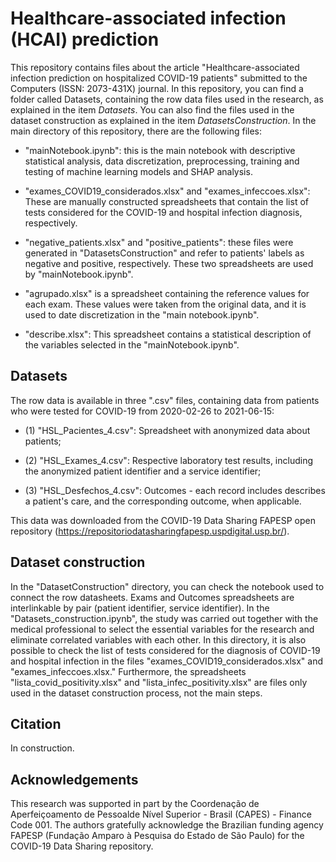 # Healthcare-associated infection (HCAI) prediction
This repository contains files about the article "Healthcare-associated infection prediction on hospitalized COVID-19 patients" submitted to the Computers (ISSN: 2073-431X) journal. In this repository, you can find a folder called Datasets, containing the row data files used in the research, as explained in the item *Datasets*. You can also find the files used in the dataset construction as explained in the item *DatasetsConstruction*. In the main directory of this repository, there are the following files:

- "mainNotebook.ipynb": this is the main notebook with descriptive statistical analysis, data discretization, preprocessing, training and testing of machine learning models and SHAP analysis.

- "exames_COVID19_considerados.xlsx" and "exames_infeccoes.xlsx": These are manually constructed spreadsheets that contain the list of tests considered for the COVID-19 and hospital infection diagnosis, respectively.

- "negative_patients.xlsx" and "positive_patients": these files were generated in "DatasetsConstruction" and refer to patients' labels as negative and positive, respectively. These two spreadsheets are used by "mainNotebook.ipynb".

- "agrupado.xlsx" is a spreadsheet containing the reference values for each exam. These values were taken from the original data, and it is used to date discretization in the "main notebook.ipynb".

- "describe.xlsx": This spreadsheet contains a statistical description of the variables selected in the "mainNotebook.ipynb".


## Datasets
The row data is available in three ".csv" files, containing data from patients who were tested for COVID-19 from 2020-02-26 to 2021-06-15: 

- (1) "HSL_Pacientes_4.csv": Spreadsheet with anonymized data about patients;
 
- (2) "HSL_Exames_4.csv": Respective laboratory test results, including the anonymized patient identifier and a service identifier; 
- (3) "HSL_Desfechos_4.csv": Outcomes - each record includes describes a patient's care, and the corresponding outcome, when applicable. 

This data was downloaded from the COVID-19 Data Sharing FAPESP open repository (https://repositoriodatasharingfapesp.uspdigital.usp.br/).

## Dataset construction
In the "DatasetConstruction" directory, you can check the notebook used to connect the row datasheets. Exams and Outcomes spreadsheets are interlinkable by pair (patient identifier, service identifier). In the "Datasets_construction.ipynb", the study was carried out together with the medical professional to select the essential variables for the research and eliminate correlated variables with each other. In this directory, it is also possible to check the list of tests considered for the diagnosis of COVID-19 and hospital infection in the files "exames_COVID19_considerados.xlsx" and "exames_infeccoes.xlsx." Furthermore, the spreadsheets "lista_covid_positivity.xlsx" and "lista_infec_positivity.xlsx" are files only used in the dataset construction process, not the main steps.


## Citation
In construction. 

## Acknowledgements
This research was supported in part by the Coordenação de Aperfeiçoamento de Pessoalde Nível Superior - Brasil (CAPES) - Finance Code 001. The authors gratefully acknowledge the Brazilian funding agency FAPESP (Fundação Amparo à Pesquisa do Estado de São Paulo) for the COVID-19 Data Sharing repository.
